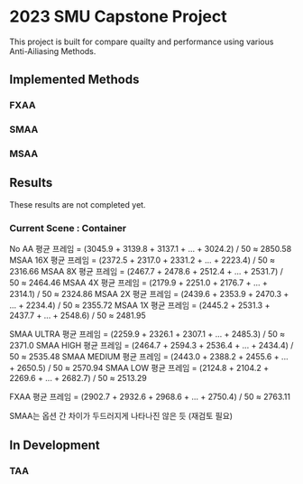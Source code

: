 # 2023 SMU Capstone Project
This project is built for compare quailty and performance using various Anti-Ailiasing Methods.

## Implemented Methods
### FXAA
### SMAA
### MSAA

## Results
These results are not completed yet.
### Current Scene : Container 
No AA
평균 프레임 = (3045.9 + 3139.8 + 3137.1 + ... + 3024.2) / 50 ≈ 2850.58
MSAA 16X 
평균 프레임 = (2372.5 + 2317.0 + 2331.2 + ... + 2223.4) / 50 ≈ 2316.66
MSAA 8X
평균 프레임 = (2467.7 + 2478.6 + 2512.4 + ... + 2531.7) / 50 ≈ 2464.46
MSAA 4X 
평균 프레임 = (2179.9 + 2251.0 + 2176.7 + ... + 2314.1) / 50 ≈ 2324.86
MSAA 2X 
평균 프레임 = (2439.6 + 2353.9 + 2470.3 + ... + 2234.4) / 50 ≈ 2355.72
MSAA 1X 
평균 프레임 = (2445.2 + 2531.3 + 2437.7 + ... + 2548.6) / 50 ≈ 2481.95

SMAA ULTRA
평균 프레임 = (2259.9 + 2326.1 + 2307.1 + ... + 2485.3) / 50 ≈ 2371.0
SMAA HIGH 
평균 프레임 = (2464.7 + 2594.3 + 2536.4 + ... + 2434.4) / 50 ≈ 2535.48
SMAA MEDIUM
평균 프레임 = (2443.0 + 2388.2 + 2455.6 + ... + 2650.5) / 50 ≈ 2570.94
SMAA LOW 
평균 프레임 = (2124.8 + 2104.2 + 2269.6 + ... + 2682.7) / 50 ≈ 2513.29

FXAA
평균 프레임 = (2902.7 + 2932.6 + 2968.6 + ... + 2750.4) / 50 ≈ 2763.11

SMAA는 옵션 간 차이가 두드러지게 나타나진 않은 듯 (재검토 필요)
## In Development
### TAA
